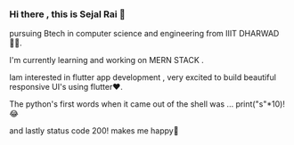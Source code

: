### Hi there , this is Sejal Rai 👋
pursuing Btech in computer science and engineering from IIIT DHARWAD 👩‍🎓.

I'm currently learning and working on MERN STACK .

Iam interested in flutter app development , very excited to build beautiful responsive UI's using flutter❤.

The python's first words when it came out of the shell was ... print("s"*10)!😂

and lastly status code 200! makes me happy🤗

<!--
**sejalrai23/sejalrai23** is a ✨ _special_ ✨ repository because its `README.md` (this file) appears on your GitHub profile.

Here are some ideas to get you started:

- 🔭 I’m currently working on ...
- 🌱 I’m currently learning ...
- 👯 I’m looking to collaborate on ...
- 🤔 I’m looking for help with ...
- 💬 Ask me about ...
- 📫 How to reach me: ...
- 😄 Pronouns: ...
- ⚡ Fun fact: ...
-->
